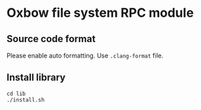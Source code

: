 # Oxbow file system RPC module

## Source code format

Please enable auto formatting. Use `.clang-format` file.

## Install library

```shell
cd lib
./install.sh
```
